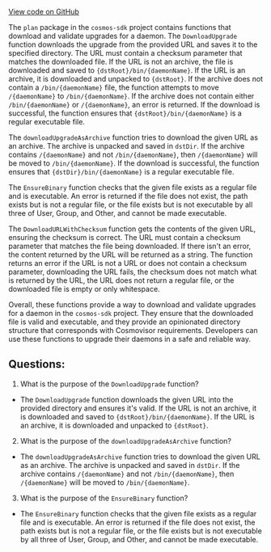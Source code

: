 [View code on GitHub](https://github.com/cosmos/cosmos-sdk.git/x/upgrade/plan/downloader.go)

The `plan` package in the `cosmos-sdk` project contains functions that download and validate upgrades for a daemon. The `DownloadUpgrade` function downloads the upgrade from the provided URL and saves it to the specified directory. The URL must contain a checksum parameter that matches the downloaded file. If the URL is not an archive, the file is downloaded and saved to `{dstRoot}/bin/{daemonName}`. If the URL is an archive, it is downloaded and unpacked to `{dstRoot}`. If the archive does not contain a `/bin/{daemonName}` file, the function attempts to move `/{daemonName}` to `/bin/{daemonName}`. If the archive does not contain either `/bin/{daemonName}` or `/{daemonName}`, an error is returned. If the download is successful, the function ensures that `{dstRoot}/bin/{daemonName}` is a regular executable file.

The `downloadUpgradeAsArchive` function tries to download the given URL as an archive. The archive is unpacked and saved in `dstDir`. If the archive contains `/{daemonName}` and not `/bin/{daemonName}`, then `/{daemonName}` will be moved to `/bin/{daemonName}`. If the download is successful, the function ensures that `{dstDir}/bin/{daemonName}` is a regular executable file.

The `EnsureBinary` function checks that the given file exists as a regular file and is executable. An error is returned if the file does not exist, the path exists but is not a regular file, or the file exists but is not executable by all three of User, Group, and Other, and cannot be made executable.

The `DownloadURLWithChecksum` function gets the contents of the given URL, ensuring the checksum is correct. The URL must contain a checksum parameter that matches the file being downloaded. If there isn't an error, the content returned by the URL will be returned as a string. The function returns an error if the URL is not a URL or does not contain a checksum parameter, downloading the URL fails, the checksum does not match what is returned by the URL, the URL does not return a regular file, or the downloaded file is empty or only whitespace.

Overall, these functions provide a way to download and validate upgrades for a daemon in the `cosmos-sdk` project. They ensure that the downloaded file is valid and executable, and they provide an opinionated directory structure that corresponds with Cosmovisor requirements. Developers can use these functions to upgrade their daemons in a safe and reliable way.
## Questions: 
 1. What is the purpose of the `DownloadUpgrade` function?
- The `DownloadUpgrade` function downloads the given URL into the provided directory and ensures it's valid. If the URL is not an archive, it is downloaded and saved to `{dstRoot}/bin/{daemonName}`. If the URL is an archive, it is downloaded and unpacked to `{dstRoot}`. 

2. What is the purpose of the `downloadUpgradeAsArchive` function?
- The `downloadUpgradeAsArchive` function tries to download the given URL as an archive. The archive is unpacked and saved in `dstDir`. If the archive contains `/{daemonName}` and not `/bin/{daemonName}`, then `/{daemonName}` will be moved to `/bin/{daemonName}`.

3. What is the purpose of the `EnsureBinary` function?
- The `EnsureBinary` function checks that the given file exists as a regular file and is executable. An error is returned if the file does not exist, the path exists but is not a regular file, or the file exists but is not executable by all three of User, Group, and Other, and cannot be made executable.